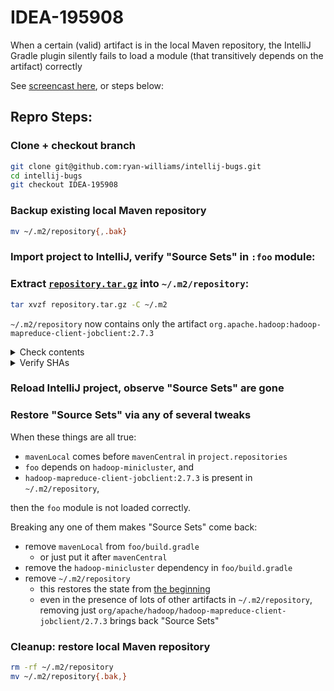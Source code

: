 # IDEA-195908

When a certain (valid) artifact is in the local Maven repository, the IntelliJ Gradle plugin silently fails to load a module (that transitively depends on the artifact) correctly

See [screencast here](https://www.youtube.com/watch?v=wLEckYEX-_c), or steps below:

## Repro Steps:

### Clone + checkout branch

```bash
git clone git@github.com:ryan-williams/intellij-bugs.git
cd intellij-bugs
git checkout IDEA-195908
```

### Backup existing local Maven repository

```bash
mv ~/.m2/repository{,.bak}
```

### Import project to IntelliJ, verify "Source Sets" in `:foo` module:




### Extract [`repository.tar.gz`](./repository.tar.gz) into `~/.m2/repository`:

```bash
tar xvzf repository.tar.gz -C ~/.m2
```

`~/.m2/repository` now contains only the artifact `org.apache.hadoop:hadoop-mapreduce-client-jobclient:2.7.3`

<details><summary>Check contents</summary>
<p>

```bash
pushd ~/.m2
find repository
```
```
repository
repository/org
repository/org/apache
repository/org/apache/hadoop
repository/org/apache/hadoop/hadoop-mapreduce-client-jobclient
repository/org/apache/hadoop/hadoop-mapreduce-client-jobclient/2.7.3
repository/org/apache/hadoop/hadoop-mapreduce-client-jobclient/2.7.3/hadoop-mapreduce-client-jobclient-2.7.3.jar
repository/org/apache/hadoop/hadoop-mapreduce-client-jobclient/2.7.3/hadoop-mapreduce-client-jobclient-2.7.3.pom.sha1
repository/org/apache/hadoop/hadoop-mapreduce-client-jobclient/2.7.3/hadoop-mapreduce-client-jobclient-2.7.3.pom
repository/org/apache/hadoop/hadoop-mapreduce-client-jobclient/2.7.3/hadoop-mapreduce-client-jobclient-2.7.3.jar.sha1
repository/org/apache/hadoop/hadoop-mapreduce-client-jobclient/2.7.3/_remote.repositories
```
</p>
</details>

<details><summary>Verify SHAs</summary>
<p>

```bash
cat <<EOF | sha1sum -c -
d4898ad4355427b81c9b17bba876aacfdecf4924 repository/org/apache/hadoop/hadoop-mapreduce-client-jobclient/2.7.3/hadoop-mapreduce-client-jobclient-2.7.3.pom
5fa80f09065a661227da50ba7df3ec5a0e9425d3 repository/org/apache/hadoop/hadoop-mapreduce-client-jobclient/2.7.3/hadoop-mapreduce-client-jobclient-2.7.3.jar
EOF
```
```
repository/org/apache/hadoop/hadoop-mapreduce-client-jobclient/2.7.3/hadoop-mapreduce-client-jobclient-2.7.3.pom: OK
repository/org/apache/hadoop/hadoop-mapreduce-client-jobclient/2.7.3/hadoop-mapreduce-client-jobclient-2.7.3.jar: OK
```

- [see also: Maven Central](https://repo1.maven.org/maven2/org/apache/hadoop/hadoop-mapreduce-client-jobclient/2.7.3/)
- On OSX, `sha1sum` may be available as `gsha1sum` via `brew install coreutils` 

</p>
</details>

### Reload IntelliJ project, observe "Source Sets" are gone

### Restore "Source Sets" via any of several tweaks

When these things are all true:
- `mavenLocal` comes before `mavenCentral` in `project.repositories`
- `foo` depends on `hadoop-minicluster`, and
- `hadoop-mapreduce-client-jobclient:2.7.3` is present in `~/.m2/repository`,

then the `foo` module is not loaded correctly.

Breaking any one of them makes "Source Sets" come back:
- remove `mavenLocal` from `foo/build.gradle`
  - or just put it after `mavenCentral` 
- remove the `hadoop-minicluster` dependency in `foo/build.gradle`
- remove `~/.m2/repository`
  - this restores the state from [the beginning](#backup-existing-local-maven-repository)
  - even in the presence of lots of other artifacts in `~/.m2/repository`, removing just `org/apache/hadoop/hadoop-mapreduce-client-jobclient/2.7.3` brings back "Source Sets"


### Cleanup: restore local Maven repository

```bash
rm -rf ~/.m2/repository
mv ~/.m2/repository{.bak,}
```
